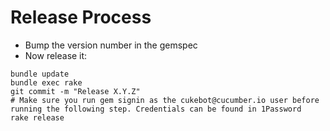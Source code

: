 Release Process
===============

* Bump the version number in the gemspec
* Now release it:

```
bundle update
bundle exec rake
git commit -m "Release X.Y.Z"
# Make sure you run gem signin as the cukebot@cucumber.io user before running the following step. Credentials can be found in 1Password
rake release
```
